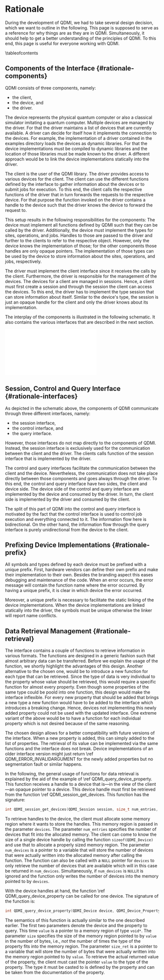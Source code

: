 # Rationale

<!-- IMPORTANT: Keep the line above as the first line. -->
<!-- This file is a static page and included in the ./CMakeLists.txt file. -->

During the development of QDMI, we had to take several design decision, which we want to outline in
the following. This page is supposed to serve as a reference for why things are as they are in QDMI.
Simultaneously, it should help to get a better understanding of the principles of QDMI. To this end,
this page is useful for everyone working with QDMI.

\tableofcontents

## Components of the Interface {#rationale-components}

QDMI consists of three components, namely:

- the client,
- the device, and
- the driver.

The device represents the physical quantum computer or also a classical simulator imitating a
quantum computer. Multiple devices are managed by the driver. For that the driver maintains a list
of devices that are currently available. A driver can decide for itself how it implements the
connection to the devices. For example, the implementation of a driver contained in the examples
directory loads the devices as dynamic libraries. For that the device implementations must be
compiled to dynamic libraries and the location of those libraries must be made known to the driver.
A different approach would be to link the device implementations statically into the driver.

The client is the user of the QDMI library. The driver provides access to various devices for the
client. The client can use the different functions defined by the interface to gather information
about the devices or to submit jobs for execution. To this end, the client calls the respective
functions of the driver that in turn forwards the requests to the respective device. For that
purpose the function invoked on the driver contains a handle to the device such that the driver
knows the device to forward the request to.

This setup results in the following responsibilities for the components: The device must implement
all functions defined by QDMI such that they can be called by the driver. Additionally, the device
must implement the types for sites, operations, and jobs. Handles to those are passed to the driver
and further to the clients to refer to the respective object. However, only the device knows the
implementation of those; for the other components those handles are only opaque pointers. The
implementation of those types can be used by the device to store information about the sites,
operations, and jobs, respectively.

The driver must implement the client interface since it receives the calls by the client.
Furthermore, the driver is responsible for the management of the devices. The devices for a client
are managed in sessions. Hence, a client must first create a session and through the session the
client can access the devices. To this end, the driver has to implement the type session that can
store information about itself. Similar to the device's type, the session is just an opaque handle
for the client and only the driver knows about its implementation.

The interplay of the components is illustrated in the following schematic. It also contains the
various interfaces that are described in the next section.

![](_static/qdmi_schematic.pdf)

## Session, Control and Query Interface {#rationale-interfaces}

As depicted in the schematic above, the components of QDMI communicate through three different
interfaces, namely:

- the session interface,
- the control interface, and
- the query interface.

However, those interfaces do not map directly to the components of QDMI. Instead, the session
interface is exclusively used for the communication between the client and the driver. The clients
calls function of the session interface that is implemented by the driver.

The control and query interfaces facilitate the communication between the client and the device.
Nevertheless, the communication does not take place directly between those components and goes
always through the driver. To this end, the control and query interface have two sides, the client
and device side. The device side of the control and query interface are implemented by the device
and consumed by the driver. In turn, the client side is implemented by the driver and consumed by
the client.

The split of this part of QDMI into the control and query interface is motivated by the fact that
the control interface is used to control job execution and everything connected to it. The
information flow here is bidirectional. On the other hand, the information flow through the query
interface is purely unidirectional from the device to the client.

## Prefixing Device Implementations {#rationale-prefix}

All symbols and types defined by each device must be prefixed with a unique prefix. First, hardware
vendors can define their own prefix and make their implementation to their own. Besides the branding
aspect this eases debugging and maintenance of the code. When an error occurs, the error message
will contain the function name where the error occurred. By having a unique prefix, it is clear in
which device the error occurred.

Moreover, a unique prefix is necessary to facilitate the static linking of the device
implementations. When the device implementations are linked statically into the driver, the symbols
must be unique otherwise the linker will report name conflicts.

## Data Retrieval Management {#rationale-retrieval}

The interface contains a couple of functions to retrieve information in various formats. The
functions are designed in a generic fashion such that almost arbitrary data can be transferred.
Before we explain the usage of the function, we shortly highlight the advantages of this design.
Another alternative to the chosen one, would be to introduce a new function for each type that can
be retrieved. Since the type of data is very individual to the property whose value should be
retrieved, this would require a specific function for almost every property. Even though some
properties of the same type could be poold into one function, this design would make the interface
inflexible. For every new property that should be added that brings a new type a new function would
have to be added to the interface which introduces a breaking change. Hence, devices not
implementing this newly added property could not be used with the updated interface. One extreme
variant of the above would be to have a function for each individual property which is not desired
because of the same reasoning.

The chosen design allows for a better compatibility with future versions of the interface. When a
new property is added, this can simply added to the list of properties. The retrieval of its value
can be implemented via the same functions and the interface does not break. Device implementations
of an older interface version might just return \ref QDMI_ERROR_INVALIDARGUMENT for the newly added
properties but no segmentation fault or similar happens.

In the following, the general usage of functions for data retrieval is explained by the aid of the
example of \ref QDMI_query_device_property. This function receives a handle to a device that is—in
the view of the client—an opaque pointer to a device. This device handle must first be retrieved
from the function \ref QDMI_session_get_devices. This function has the signature:

```C
int QDMI_session_get_devices(QDMI_Session session, size_t num_entries, QDMI_Device *devices, size_t *num_devices)
```

To retrieve handles to the device, the client must allocate some memory region where it wants to
store the handles. This memory region is passed in the parameter `devices`. The parameter
`num_entries` specifies the number of devices that fit into the allocated memory. The client can
come to know the size of a single device handle by calling the function `sizeof(QDMI_Device)` and
use that to allocate a properly sized memory region. The parameter `num_devices` is a pointer to a
variable that will store the number of devices that were actually written into the allocated memory
after calling the function. The function can also be called with a `NULL` pointer for `devices` to
only retrieve the number of devices that are available which will in this case be returned in
`num_devices`. Simultaneously, if `num_devices` is `NULL`it is ignored and the function only writes
the number of devices into the memory pointed to by `devices`.

With the device handles at hand, the function \ref QDMI_query_device_property can be called for one
device. The signature of the function is:

```C
int QDMI_query_device_property(QDMI_Device device, QDMI_Device_Property prop, size_t size, void *value, size_t *size_ret)
```

The semantics of this function is actually similar to the one described earlier. The first two
parameters denote the device and the property to query. This time `value` is a pointer to a memory
region of type `void*`. The parameter `size` specifies the size of the memory region pointed to by
`value` in the number of bytes, i.e., _not_ the number of times the type of the property fits into
the memory region. The parameter `size_ret` is a pointer to a variable that will store the number of
bytes that were actually written into the memory region pointed to by `value`. To retrieve the
actual returned value of the property, the client must cast the pointer `value` to the type of the
property. The type it must be casted to is defined by the property and can be taken from the
documentation of the property.

